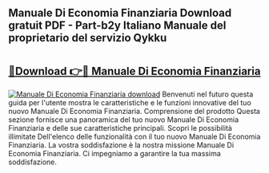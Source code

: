 ## Manuale Di Economia Finanziaria Download gratuit PDF - Part-b2y Italiano Manuale del proprietario del servizio Qykku

# <h2><a href="http://dfarkjp.blite.top/?on=Manuale+Di+Economia+Finanziaria">🔗Download 👉🔴 Manuale Di Economia Finanziaria</a></h2>

[![Manuale Di Economia Finanziaria download](https://i.imgur.com/lujVjoI.png)](http://dfarkjp.blite.top/?on=Manuale+Di+Economia+Finanziaria)
Benvenuti nel futuro questa guida per l'utente mostra le caratteristiche e le funzioni innovative del tuo nuovo Manuale Di Economia Finanziaria. Comprensione del prodotto Questa sezione fornisce una panoramica del tuo nuovo Manuale Di Economia Finanziaria e delle sue caratteristiche principali. Scopri le possibilità illimitate Dell'elenco delle funzionalità con il tuo nuovo Manuale Di Economia Finanziaria. La vostra soddisfazione è la nostra missione Manuale Di Economia Finanziaria. Ci impegniamo a garantire la tua massima soddisfazione.
